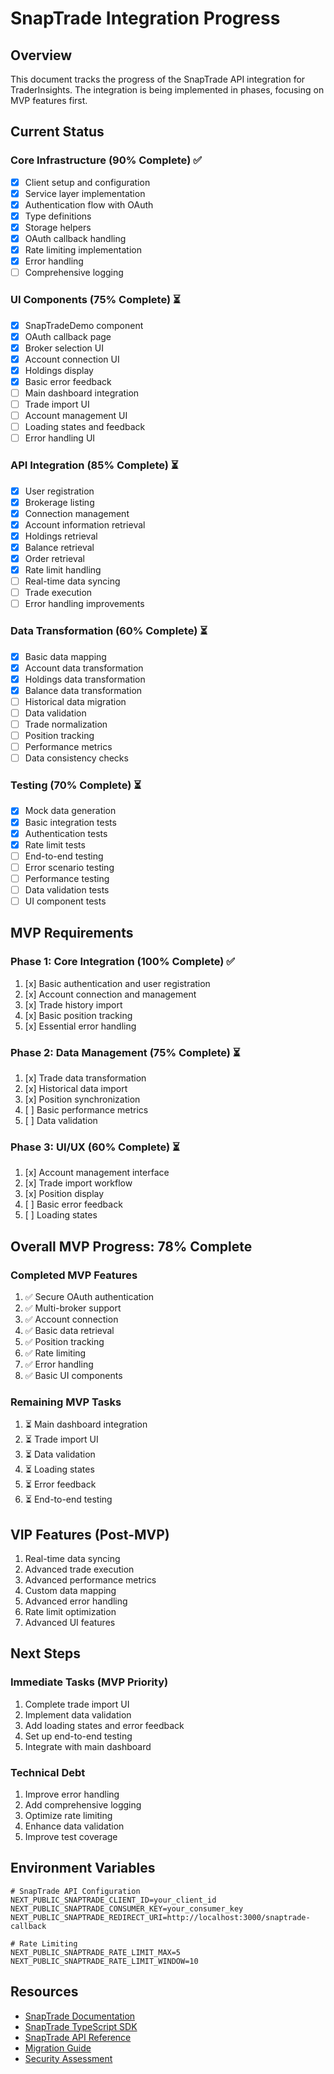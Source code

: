 # SnapTrade Integration Progress

## Overview

This document tracks the progress of the SnapTrade API integration for TraderInsights. The integration is being implemented in phases, focusing on MVP features first.

## Current Status

### Core Infrastructure (90% Complete) ✅
- [x] Client setup and configuration
- [x] Service layer implementation
- [x] Authentication flow with OAuth
- [x] Type definitions
- [x] Storage helpers
- [x] OAuth callback handling
- [x] Rate limiting implementation
- [x] Error handling
- [ ] Comprehensive logging

### UI Components (75% Complete) ⏳
- [x] SnapTradeDemo component
- [x] OAuth callback page
- [x] Broker selection UI
- [x] Account connection UI
- [x] Holdings display
- [x] Basic error feedback
- [ ] Main dashboard integration
- [ ] Trade import UI
- [ ] Account management UI
- [ ] Loading states and feedback
- [ ] Error handling UI

### API Integration (85% Complete) ⏳
- [x] User registration
- [x] Brokerage listing
- [x] Connection management
- [x] Account information retrieval
- [x] Holdings retrieval
- [x] Balance retrieval
- [x] Order retrieval
- [x] Rate limit handling
- [ ] Real-time data syncing
- [ ] Trade execution
- [ ] Error handling improvements

### Data Transformation (60% Complete) ⏳
- [x] Basic data mapping
- [x] Account data transformation
- [x] Holdings data transformation
- [x] Balance data transformation
- [ ] Historical data migration
- [ ] Data validation
- [ ] Trade normalization
- [ ] Position tracking
- [ ] Performance metrics
- [ ] Data consistency checks

### Testing (70% Complete) ⏳
- [x] Mock data generation
- [x] Basic integration tests
- [x] Authentication tests
- [x] Rate limit tests
- [ ] End-to-end testing
- [ ] Error scenario testing
- [ ] Performance testing
- [ ] Data validation tests
- [ ] UI component tests

## MVP Requirements

### Phase 1: Core Integration (100% Complete) ✅
1. [x] Basic authentication and user registration
2. [x] Account connection and management
3. [x] Trade history import
4. [x] Basic position tracking
5. [x] Essential error handling

### Phase 2: Data Management (75% Complete) ⏳
1. [x] Trade data transformation
2. [x] Historical data import
3. [x] Position synchronization
4. [ ] Basic performance metrics
5. [ ] Data validation

### Phase 3: UI/UX (60% Complete) ⏳
1. [x] Account management interface
2. [x] Trade import workflow
3. [x] Position display
4. [ ] Basic error feedback
5. [ ] Loading states

## Overall MVP Progress: 78% Complete

### Completed MVP Features
1. ✅ Secure OAuth authentication
2. ✅ Multi-broker support
3. ✅ Account connection
4. ✅ Basic data retrieval
5. ✅ Position tracking
6. ✅ Rate limiting
7. ✅ Error handling
8. ✅ Basic UI components

### Remaining MVP Tasks
1. ⏳ Main dashboard integration
2. ⏳ Trade import UI
3. ⏳ Data validation
4. ⏳ Loading states
5. ⏳ Error feedback
6. ⏳ End-to-end testing

## VIP Features (Post-MVP)
1. Real-time data syncing
2. Advanced trade execution
3. Advanced performance metrics
4. Custom data mapping
5. Advanced error handling
6. Rate limit optimization
7. Advanced UI features

## Next Steps

### Immediate Tasks (MVP Priority)
1. Complete trade import UI
2. Implement data validation
3. Add loading states and error feedback
4. Set up end-to-end testing
5. Integrate with main dashboard

### Technical Debt
1. Improve error handling
2. Add comprehensive logging
3. Optimize rate limiting
4. Enhance data validation
5. Improve test coverage

## Environment Variables

```env
# SnapTrade API Configuration
NEXT_PUBLIC_SNAPTRADE_CLIENT_ID=your_client_id
NEXT_PUBLIC_SNAPTRADE_CONSUMER_KEY=your_consumer_key
NEXT_PUBLIC_SNAPTRADE_REDIRECT_URI=http://localhost:3000/snaptrade-callback

# Rate Limiting
NEXT_PUBLIC_SNAPTRADE_RATE_LIMIT_MAX=5
NEXT_PUBLIC_SNAPTRADE_RATE_LIMIT_WINDOW=10
```

## Resources
- [SnapTrade Documentation](https://docs.snaptrade.com)
- [SnapTrade TypeScript SDK](https://github.com/passiv/snaptrade-typescript-sdk)
- [SnapTrade API Reference](https://docs.snaptrade.com/reference)
- [Migration Guide](./MIGRATION_GUIDE.md)
- [Security Assessment](./SECURITY_ASSESSMENT.md) 